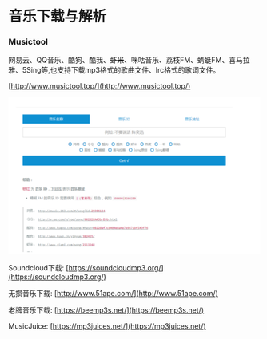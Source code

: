 # 音乐下载与解析

### Musictool

网易云、QQ音乐、酷狗、酷我、~~虾米~~、咪咕音乐、荔枝FM、蜻蜓FM、喜马拉雅、5Sing等,也支持下载mp3格式的歌曲文件、lrc格式的歌词文件。

[http://www.musictool.top/](http://www.musictool.top/)

![&#x591A;&#x7AD9;&#x5408;&#x4E00;&#x97F3;&#x4E50;&#x641C;&#x7D22;&#x89E3;&#x51B3;&#x65B9;&#x6848;,](../../.gitbook/assets/image%20%281%29.png)

Soundcloud下载: [https://soundcloudmp3.org/](https://soundcloudmp3.org/)

无损音乐下载: [http://www.51ape.com/](http://www.51ape.com/)

老牌音乐下载: [https://beemp3s.net/](https://beemp3s.net/)

MusicJuice: [https://mp3juices.net/](https://mp3juices.net/)



